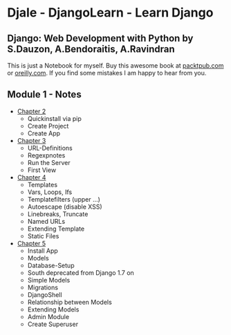 # Djale - DjangoLearn - Learn Django

## Django: Web Development with Python by S.Dauzon, A.Bendoraitis, A.Ravindran

This is just a Notebook for myself. Buy this awesome book at [packtpub.com](https://www.packtpub.com/web-development/django-web-development-python) or [oreilly.com](http://shop.oreilly.com/product/9781787121386.do). If you find some mistakes I am happy to hear from you.

## Module 1 - Notes

- [Chapter 2](002-notes.md)
  - Quickinstall via pip
  - Create Project
  - Create App
- [Chapter 3](003-notes.md)
  - URL-Definitions
  - Regexpnotes
  - Run the Server
  - First View
- [Chapter 4](004-notes.md)
  - Templates
  - Vars, Loops, Ifs
  - Templatefilters (upper ...)
  - Autoescape (disable XSS)
  - Linebreaks, Truncate
  - Named URLs
  - Extending Template
  - Static Files
- [Chapter 5](005-notes.md)
  - Install App
  - Models
  - Database-Setup
  - South deprecated from Django 1.7 on
  - Simple Models
  - Migrations
  - DjangoShell
  - Relationship between Models
  - Extending Models
  - Admin Module
  - Create Superuser
